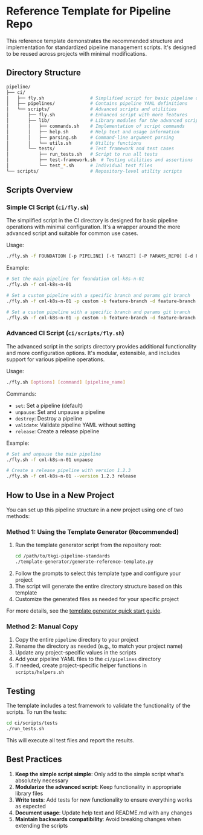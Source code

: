 # Reference Template for Pipeline Repo

This reference template demonstrates the recommended structure and implementation for standardized pipeline management scripts. It's designed to be reused across projects with minimal modifications.

## Directory Structure

```sh
pipeline/
├── ci/
│   ├── fly.sh                 # Simplified script for basic pipeline operations
│   ├── pipelines/             # Contains pipeline YAML definitions
│   └── scripts/               # Advanced scripts and utilities
│       ├── fly.sh             # Enhanced script with more features
│       ├── lib/               # Library modules for the advanced script
│       │   ├── commands.sh    # Implementation of script commands
│       │   ├── help.sh        # Help text and usage information
│       │   ├── parsing.sh     # Command-line argument parsing
│       │   └── utils.sh       # Utility functions
│       └── tests/             # Test framework and test cases
│           ├── run_tests.sh   # Script to run all tests
│           ├── test-framework.sh  # Testing utilities and assertions
│           └── test_*.sh      # Individual test files
└── scripts/                   # Repository-level utility scripts
```

## Scripts Overview

### Simple CI Script (`ci/fly.sh`)

The simplified script in the CI directory is designed for basic pipeline operations with minimal configuration. It's a wrapper around the more advanced script and suitable for common use cases.

Usage:

```bash
./fly.sh -f FOUNDATION [-p PIPELINE] [-t TARGET] [-P PARAMS_REPO] [-d PARAMS_BRANCH] [-b BRANCH]
```

Example:

```bash
# Set the main pipeline for foundation cml-k8s-n-01
./fly.sh -f cml-k8s-n-01

# Set a custom pipeline with a specific branch and params git branch
./fly.sh -f cml-k8s-n-01 -p custom -b feature-branch -d feature-branch

# Set a custom pipeline with a specific branch and params git branch
./fly.sh -f cml-k8s-n-01 -p custom -b feature-branch -d feature-branch
```

### Advanced CI Script (`ci/scripts/fly.sh`)

The advanced script in the scripts directory provides additional functionality and more configuration options. It's modular, extensible, and includes support for various pipeline operations.

Usage:

```bash
./fly.sh [options] [command] [pipeline_name]
```

Commands:

- `set`: Set a pipeline (default)
- `unpause`: Set and unpause a pipeline
- `destroy`: Destroy a pipeline
- `validate`: Validate pipeline YAML without setting
- `release`: Create a release pipeline

Example:

```bash
# Set and unpause the main pipeline
./fly.sh -f cml-k8s-n-01 unpause

# Create a release pipeline with version 1.2.3
./fly.sh -f cml-k8s-n-01 --version 1.2.3 release
```

## How to Use in a New Project

You can set up this pipeline structure in a new project using one of two methods:

### Method 1: Using the Template Generator (Recommended)

1. Run the template generator script from the repository root:
   ```bash
   cd /path/to/tkgi-pipeline-standards
   ./template-generator/generate-reference-template.py
   ```
2. Follow the prompts to select this template type and configure your project
3. The script will generate the entire directory structure based on this template
4. Customize the generated files as needed for your specific project

For more details, see the [template generator quick start guide](../../template-generator/QUICK-START.md).

### Method 2: Manual Copy

1. Copy the entire `pipeline` directory to your project
2. Rename the directory as needed (e.g., to match your project name)
3. Update any project-specific values in the scripts
4. Add your pipeline YAML files to the `ci/pipelines` directory
5. If needed, create project-specific helper functions in `scripts/helpers.sh`

## Testing

The template includes a test framework to validate the functionality of the scripts. To run the tests:

```bash
cd ci/scripts/tests
./run_tests.sh
```

This will execute all test files and report the results.

## Best Practices

1. **Keep the simple script simple**: Only add to the simple script what's absolutely necessary
2. **Modularize the advanced script**: Keep functionality in appropriate library files
3. **Write tests**: Add tests for new functionality to ensure everything works as expected
4. **Document usage**: Update help text and README.md with any changes
5. **Maintain backwards compatibility**: Avoid breaking changes when extending the scripts

